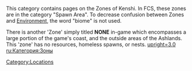 This category contains pages on the Zones of Kenshi. In FCS, these zones
are in the category "Spawn Area". To decrease confusion between Zones
and [Environment](Environment.md "wikilink"), the word "biome" is not used.

There is another 'Zone' simply titled **NONE** in-game which encompasses
a large portion of the game's coast, and the outside areas of the
Ashlands. This 'zone' has no resources, homeless spawns, or nests.
[upright=3.0](File:Kenshi_Location_Map-01.jpeg "wikilink")
[ru:Категория:Зоны](ru:Категория:Зоны "wikilink")

[Category:Locations](Category:Locations "wikilink")